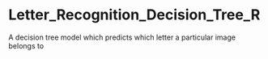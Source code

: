# Letter_Recognition_Decision_Tree_R
A decision tree model which predicts which letter a particular image belongs to
